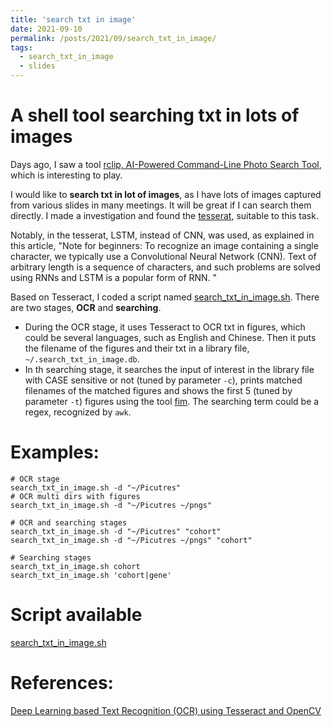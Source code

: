 ```yaml
---
title: 'search txt in image'
date: 2021-09-10
permalink: /posts/2021/09/search_txt_in_image/
tags:
  - search_txt_in_image
  - slides
---
```


# A shell tool searching txt in lots of images

Days ago, I saw a tool [rclip, AI-Powered Command-Line Photo Search Tool](https://github.com/yurijmikhalevich/rclip), which is interesting to play.

I would like to **search txt in lot of images**, as I have lots of images captured from various slides in many meetings. It will be great if I can search them directly. I made a investigation and found the [tesserat](https://github.com/tesseract-ocr/tessdoc), suitable to this task. 

Notably, in the tesserat, LSTM, instead of CNN, was used, as explained in this article, "Note for beginners: To recognize an image containing a single character, we typically use a Convolutional Neural Network (CNN). Text of arbitrary length is a sequence of characters, and such problems are solved using RNNs and LSTM is a popular form of RNN. "

Based on Tesseract, I coded a script named [search_txt_in_image.sh](https://gist.github.com/zhilongjia/b7a8aeeedb6fca2821ea5c46e90b162c). There are two stages, **OCR** and **searching**. 

* During the OCR stage, it uses Tesseract to OCR txt in figures, which could be several languages, such as English and Chinese. Then it puts the filename of the figures and their txt in a library file, `~/.search_txt_in_image.db`. 
* In th searching stage, it searches the input of interest in the library file with CASE sensitive or not (tuned by parameter `-c`), prints matched filenames of the matched figures and shows the first 5 (tuned by parameter `-t`) figures using the tool [fim](http://www.nongnu.org/fbi-improved/). The searching term could be a regex, recognized by `awk`.


# Examples:

```
# OCR stage
search_txt_in_image.sh -d "~/Picutres"
# OCR multi dirs with figures 
search_txt_in_image.sh -d "~/Picutres ~/pngs"

# OCR and searching stages
search_txt_in_image.sh -d "~/Picutres" "cohort"
search_txt_in_image.sh -d "~/Picutres ~/pngs" "cohort"

# Searching stages
search_txt_in_image.sh cohort
search_txt_in_image.sh 'cohort|gene'
```

# Script available

[search_txt_in_image.sh](https://gist.github.com/zhilongjia/b7a8aeeedb6fca2821ea5c46e90b162c)

# References:

[Deep Learning based Text Recognition (OCR) using Tesseract and OpenCV](https://learnopencv.com/deep-learning-based-text-recognition-ocr-using-tesseract-and-opencv)